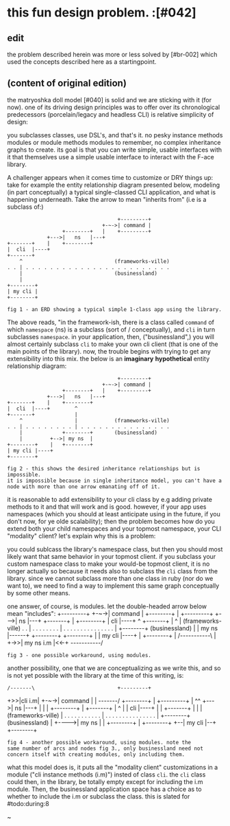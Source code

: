 # this fun design problem. :[#042]

## edit

the problem described herein was more or less solved by [#br-002] which
used the concepts described here as a startingpoint.



## (content of original edition)

the matryoshka doll model [#040] is solid and we are sticking with it
(for now). one of its driving design principles was to offer over its
chronological predecessors (porcelain/legacy and headless CLI) is relative
simplicity of design:

you subclasses classes, use DSL's, and that's it. no pesky instance methods
modules or module methods modules to remember, no complex inheritance graphs
to create. its goal is that you can write simple, usable interfaces with it
that themselves use a simple usable interface to interact with the F-ace
library.

A challenger appears when it comes time to customize or DRY things up:
take for example the entity relationship diagram presented below, modeling
(in part conceptually) a typical single-classed CLI application, and what
is happening underneath. Take the arrow to mean "inherits from" (i.e
is a subclass of:)

                                        +---------+
                                   +-~->| command |
                      +--------+   |    +---------+
                 +--->|   ns   |---+
    +-------+    |    +--------+
    |  cli  |----+
    +-------+
        ^                              (frameworks-ville)
    . . | . . . . . . . . . . . . . . . . . . . . . . . .
        |                              (businessland)
        |
    +--------+
    | my cli |
    +--------+

    fig 1 - an ERD showing a typical simple 1-class app using the library.

The above reads, "in the framework-ish, there is a class called `command`
of which `namespace` (ns) is a subclass (sort of / conceptually), and
`cli` in turn subclasses `namespace`. in your application, then,
("businessland",) you will almost certainly subclass `cli` to make your own
cli client (that is one of the main points of the library). now, the trouble
begins with trying to get any extensibility into this mix. the below is
an **imaginary** **hypothetical** entity relationship diagram:

                                        +---------+
                                   +-~->| command |
                      +--------+   |    +---------+
                 +--->|   ns   |---+
    +-------+    |    +--------+
    |  cli  |----+        ^
    +-------+             |
        ^                 |            (frameworks-ville)
    . . | . . . . . . . . | . . . . . . . . . . . . . . .
        |             +--------+       (businessland)
        |         +-->| my ns  |
    +--------+    |   +--------+
    | my cli |----+
    +--------+

    fig 2 - this shows the desired inheritance relationships but is impossible.
    it is impossible because in single inheritance model, you can't have a
    node with more than one arrow emanating off of it.

it is reasonable to add extensibility to your cli class by e.g adding
private methods to it and that will work and is good. however, if your app
uses namespaces (which you should at least anticipate using in the future,
if you don't now, for ye olde scalability); then the problem becomes how
do you extend both your child namespaces and your topmost namespace, your CLI
"modality" client? let's explain why this is a problem:

you could sublcass the library's namespace class, but then you should most
likely want that same behavior in your topmost client. if you subclass your
custom namespace class to make your would-be topmost client, it is no longer
actually so because it needs also to subclass the `cli` class from the library.
since we cannot subclass more than one class in ruby (nor do we want to), we
need to find a way to implement this same graph conceptually by some other
means.

one answer, of course, is modules. let the double-headed arrow below mean
"includes":
                                        +---------+
                                   +-~->| command |
                      +--------+   |    +---------+
                 +--->|   ns   |---+
    +-------+    |    +--------+
    |  cli  |----+        ^
    +-------+             |
        ^                 |              (frameworks-ville)
    . . | . . . . . . . . | . . . . . . . . . . . . . . .
        |             +--------+         (businessland)
        |             |  my ns |------+
    +--------+        +--------+      |
    | my cli |----+                   |
    +--------+    |   /-----------\   |
                  +->>| my ns i.m |<<-+
                      \-----------/

    fig 3 - one possible workaround, using modules.

another possibility, one that we are conceptualizing as we write this, and
so is not yet possible with the library at the time of this writing, is:

    /-------\                           +---------+
 +>>|cli i.m|                      +-~->| command |
 |  \-------/         +--------+   |    +---------+
 |      ^^       +--->|   ns   |---+
 |      |        |    +--------+
 |  +-------+    |        ^
 |  |  cli  |----+        |
 |  +-------+             |
 |                        |              (frameworks-ville)
 |  . . . . . . . . . . . | . . . . . . . . . . . . . . .
 |                    +--------+         (businessland)
 |              +---->|  my ns |
 |  +--------+  |     +--------+
 +--| my cli |--+
    +--------+

    fig 4 - another possible workaround, using modules. note the
    same number of arcs and nodes fig 3., only businessland need not
    concern itself with creating modules, only including them.

what this model does is, it puts all the "modality client" customizations
in a module ("cli instance methods (i.m)") insted of class `cli`. the `cli`
class could then, in the library, be totally empty except for including the
i.m module.  Then, the businessland application space has a choice as to
whether to include the i.m or subclass the class. this is slated for
#todo:during:8

~

